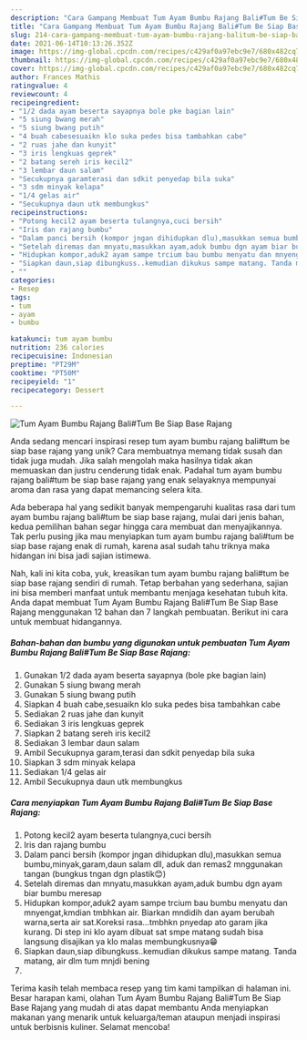 ```yaml
---
description: "Cara Gampang Membuat Tum Ayam Bumbu Rajang Bali#Tum Be Siap Base Rajang, Enak"
title: "Cara Gampang Membuat Tum Ayam Bumbu Rajang Bali#Tum Be Siap Base Rajang, Enak"
slug: 214-cara-gampang-membuat-tum-ayam-bumbu-rajang-balitum-be-siap-base-rajang-enak
date: 2021-06-14T10:13:26.352Z
image: https://img-global.cpcdn.com/recipes/c429af0a97ebc9e7/680x482cq70/tum-ayam-bumbu-rajang-balitum-be-siap-base-rajang-foto-resep-utama.jpg
thumbnail: https://img-global.cpcdn.com/recipes/c429af0a97ebc9e7/680x482cq70/tum-ayam-bumbu-rajang-balitum-be-siap-base-rajang-foto-resep-utama.jpg
cover: https://img-global.cpcdn.com/recipes/c429af0a97ebc9e7/680x482cq70/tum-ayam-bumbu-rajang-balitum-be-siap-base-rajang-foto-resep-utama.jpg
author: Frances Mathis
ratingvalue: 4
reviewcount: 4
recipeingredient:
- "1/2 dada ayam beserta sayapnya bole pke bagian lain"
- "5 siung bwang merah"
- "5 siung bwang putih"
- "4 buah cabesesuaikn klo suka pedes bisa tambahkan cabe"
- "2 ruas jahe dan kunyit"
- "3 iris lengkuas geprek"
- "2 batang sereh iris kecil2"
- "3 lembar daun salam"
- "Secukupnya garamterasi dan sdkit penyedap bila suka"
- "3 sdm minyak kelapa"
- "1/4 gelas air"
- "Secukupnya daun utk membungkus"
recipeinstructions:
- "Potong kecil2 ayam beserta tulangnya,cuci bersih"
- "Iris dan rajang bumbu"
- "Dalam panci bersih (kompor jngan dihidupkan dlu),masukkan semua bumbu,minyak,garam,daun salam dll, aduk dan remas2 mnggunakan tangan (bungkus tngan dgn plastik😊)"
- "Setelah diremas dan mnyatu,masukkan ayam,aduk bumbu dgn ayam biar bumbu meresap"
- "Hidupkan kompor,aduk2 ayam sampe trcium bau bumbu menyatu dan mnyengat,kmdian tmbhkan air. Biarkan mndidih dan ayam berubah warna,serta air sat.Koreksi rasa...tmbhkn pnyedap ato garam jika kurang. Di step ini klo ayam dibuat sat smpe matang sudah bisa langsung disajikan ya klo malas membungkusnya😁"
- "Siapkan daun,siap dibungkuss..kemudian dikukus sampe matang. Tanda matang, air dlm tum mnjdi bening"
- ""
categories:
- Resep
tags:
- tum
- ayam
- bumbu

katakunci: tum ayam bumbu 
nutrition: 236 calories
recipecuisine: Indonesian
preptime: "PT29M"
cooktime: "PT50M"
recipeyield: "1"
recipecategory: Dessert

---
```



![Tum Ayam Bumbu Rajang Bali#Tum Be Siap Base Rajang](https://img-global.cpcdn.com/recipes/c429af0a97ebc9e7/680x482cq70/tum-ayam-bumbu-rajang-balitum-be-siap-base-rajang-foto-resep-utama.jpg)

Anda sedang mencari inspirasi resep tum ayam bumbu rajang bali#tum be siap base rajang yang unik? Cara membuatnya memang tidak susah dan tidak juga mudah. Jika salah mengolah maka hasilnya tidak akan memuaskan dan justru cenderung tidak enak. Padahal tum ayam bumbu rajang bali#tum be siap base rajang yang enak selayaknya mempunyai aroma dan rasa yang dapat memancing selera kita.



Ada beberapa hal yang sedikit banyak mempengaruhi kualitas rasa dari tum ayam bumbu rajang bali#tum be siap base rajang, mulai dari jenis bahan, kedua pemilihan bahan segar hingga cara membuat dan menyajikannya. Tak perlu pusing jika mau menyiapkan tum ayam bumbu rajang bali#tum be siap base rajang enak di rumah, karena asal sudah tahu triknya maka hidangan ini bisa jadi sajian istimewa.


Nah, kali ini kita coba, yuk, kreasikan tum ayam bumbu rajang bali#tum be siap base rajang sendiri di rumah. Tetap berbahan yang sederhana, sajian ini bisa memberi manfaat untuk membantu menjaga kesehatan tubuh kita. Anda dapat membuat Tum Ayam Bumbu Rajang Bali#Tum Be Siap Base Rajang menggunakan 12 bahan dan 7 langkah pembuatan. Berikut ini cara untuk membuat hidangannya.

<!--inarticleads1-->

##### Bahan-bahan dan bumbu yang digunakan untuk pembuatan Tum Ayam Bumbu Rajang Bali#Tum Be Siap Base Rajang:

1. Gunakan 1/2 dada ayam beserta sayapnya (bole pke bagian lain)
1. Gunakan 5 siung bwang merah
1. Gunakan 5 siung bwang putih
1. Siapkan 4 buah cabe,sesuaikn klo suka pedes bisa tambahkan cabe
1. Sediakan 2 ruas jahe dan kunyit
1. Sediakan 3 iris lengkuas geprek
1. Siapkan 2 batang sereh iris kecil2
1. Sediakan 3 lembar daun salam
1. Ambil Secukupnya garam,terasi dan sdkit penyedap bila suka
1. Siapkan 3 sdm minyak kelapa
1. Sediakan 1/4 gelas air
1. Ambil Secukupnya daun utk membungkus




<!--inarticleads2-->

##### Cara menyiapkan Tum Ayam Bumbu Rajang Bali#Tum Be Siap Base Rajang:

1. Potong kecil2 ayam beserta tulangnya,cuci bersih
1. Iris dan rajang bumbu
1. Dalam panci bersih (kompor jngan dihidupkan dlu),masukkan semua bumbu,minyak,garam,daun salam dll, aduk dan remas2 mnggunakan tangan (bungkus tngan dgn plastik😊)
1. Setelah diremas dan mnyatu,masukkan ayam,aduk bumbu dgn ayam biar bumbu meresap
1. Hidupkan kompor,aduk2 ayam sampe trcium bau bumbu menyatu dan mnyengat,kmdian tmbhkan air. Biarkan mndidih dan ayam berubah warna,serta air sat.Koreksi rasa...tmbhkn pnyedap ato garam jika kurang. Di step ini klo ayam dibuat sat smpe matang sudah bisa langsung disajikan ya klo malas membungkusnya😁
1. Siapkan daun,siap dibungkuss..kemudian dikukus sampe matang. Tanda matang, air dlm tum mnjdi bening
1. 




Terima kasih telah membaca resep yang tim kami tampilkan di halaman ini. Besar harapan kami, olahan Tum Ayam Bumbu Rajang Bali#Tum Be Siap Base Rajang yang mudah di atas dapat membantu Anda menyiapkan makanan yang menarik untuk keluarga/teman ataupun menjadi inspirasi untuk berbisnis kuliner. Selamat mencoba!
